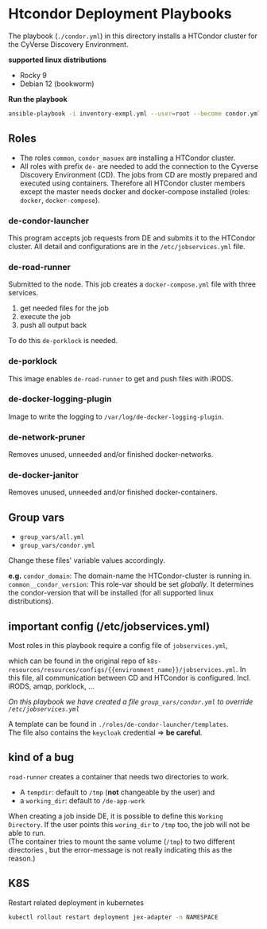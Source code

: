 # Htcondor Deployment Playbooks

The playbook (`./condor.yml`) in this directory installs a HTCondor cluster
for the CyVerse Discovery Environment.

**supported linux distributions**
* Rocky 9
* Debian 12 (bookworm)

**Run the playbook**

```bash
ansible-playbook -i inventory-exmpl.yml --user=root --become condor.yml
```

## Roles

* The roles `common`, `condor_masuex` are installing a HTCondor cluster.  
* All roles with prefix `de-` are needed to add the connection to the Cyverse
Discovery Environment (CD). The jobs from CD are mostly prepared and executed
using containers. Therefore all HTCondor cluster members except the master
needs docker and docker-compose installed (roles: `docker`, `docker-compose`).

### de-condor-launcher

This program accepts job requests from DE and submits it to the HTCondor
cluster. All detail and configurations are in the `/etc/jobservices.yml` file.

### de-road-runner

Submitted to the node. This job creates a `docker-compose.yml` file with three
services.
1. get needed files for the job
2. execute the job
3. push all output back

To do this `de-porklock` is needed.

### de-porklock

This image enables `de-road-runner` to get and push files with iRODS.

### de-docker-logging-plugin

Image to write the logging to `/var/log/de-docker-logging-plugin`.

### de-network-pruner

Removes unused, unneeded and/or finished docker-networks.

### de-docker-janitor

Removes unused, unneeded and/or finished docker-containers.

## Group vars
* `group_vars/all.yml`
* `group_vars/condor.yml`
 
Change these files' variable values accordingly.

**e.g.** `condor_domain`: The domain-name the HTCondor-cluster is running in.
 `common__condor_version`: This role-var should be set *globally*. It
  determines the condor-version that will be installed (for all supported
  linux distributions).


## important config (/etc/jobservices.yml)

Most roles in this playbook require a config file of `jobservices.yml`,

which can be found in the original repo of `k8s-resources/resources/configs/{{environment_name}}/jobservices.yml`.
In this file, all communication
between CD and HTCondor is configured. Incl. iRODS, amqp, porklock, ...  

*On this playbook we have created a file `group_vars/condor.yml` to override `/etc/jobservices.yml`*

A template can be found in `./roles/de-condor-launcher/templates`.  
The file also contains the `keycloak` credential => **be careful**.

## kind of a bug

`road-runner` creates a container that needs two directories to work.
* A `tempdir`: default to `/tmp` (**not** changeable by the user) and
* a `working_dir`: default to `/de-app-work`

When creating a job inside DE, it is possible to define this `Working
Directory`. If the user points this `woring_dir` to `/tmp` too, the job will
not be able to run.  
(The container tries to mount the same volume (`/tmp`) to two different directories
, but the error-message is not really indicating this as the reason.)

## K8S 
Restart related deployment in kubernetes
```bash
kubectl rollout restart deployment jex-adapter -n NAMESPACE
```
